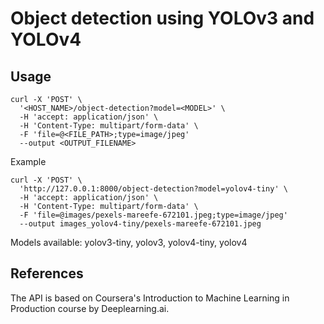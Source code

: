 # Object detection using YOLOv3 and YOLOv4

## Usage

```
curl -X 'POST' \
  '<HOST_NAME>/object-detection?model=<MODEL>' \
  -H 'accept: application/json' \
  -H 'Content-Type: multipart/form-data' \
  -F 'file=@<FILE_PATH>;type=image/jpeg'
  --output <OUTPUT_FILENAME>
```

Example
```
curl -X 'POST' \
  'http://127.0.0.1:8000/object-detection?model=yolov4-tiny' \
  -H 'accept: application/json' \
  -H 'Content-Type: multipart/form-data' \
  -F 'file=@images/pexels-mareefe-672101.jpeg;type=image/jpeg'
  --output images_yolov4-tiny/pexels-mareefe-672101.jpeg
```

Models available: yolov3-tiny, yolov3, yolov4-tiny, yolov4

## References
The API is based on Coursera's Introduction to Machine Learning in Production course by Deeplearning.ai.
